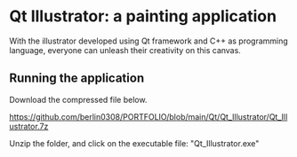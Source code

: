 # Qt Illustrator: a painting application
With the illustrator developed using Qt framework and C++ as programming language, everyone can unleash their creativity on this canvas.

## Running the application
Download the compressed file below.

https://github.com/berlin0308/PORTFOLIO/blob/main/Qt/Qt_Illustrator/Qt_Illustrator.7z

Unzip the folder, and click on the executable file: "Qt_Illustrator.exe"

